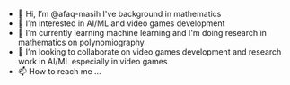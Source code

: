 - 👋 Hi, I’m @afaq-masih I've background in mathematics
- 👀 I’m interested in AI/ML and video games development
- 🌱 I’m currently learning machine learning and I'm doing research in mathematics on polynomiography.
- 💞️ I’m looking to collaborate on video games development and research work in AI/ML especially in video games
- 📫 How to reach me ...

<!---
afaq-masih/afaq-masih is a ✨ special ✨ repository because its `README.md` (this file) appears on your GitHub profile.
You can click the Preview link to take a look at your changes.
--->
